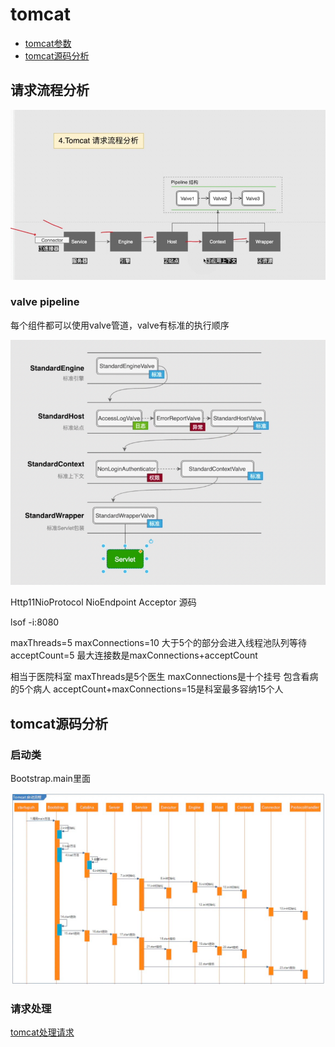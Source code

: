 # tomcat

* [tomcat参数](https://www.cnblogs.com/kismetv/p/7806063.html#t2)
* [tomcat源码分析](https://www.jianshu.com/p/7c9401b85704)

## 请求流程分析

![avatar](pics/tomcat请求流程分析.png)

### valve pipeline

每个组件都可以使用valve管道，valve有标准的执行顺序

![avatar](pics/tomcat-valve.png)

Http11NioProtocol NioEndpoint Acceptor 源码

lsof -i:8080

maxThreads=5
maxConnections=10 大于5个的部分会进入线程池队列等待
acceptCount=5
最大连接数是maxConnections+acceptCount

相当于医院科室 maxThreads是5个医生
maxConnections是十个挂号 包含看病的5个病人
acceptCount+maxConnections=15是科室最多容纳15个人

## tomcat源码分析

### 启动类

Bootstrap.main里面

![avatar](pics/tomcat启动流程图.png)

### 请求处理

[tomcat处理请求](https://blog.csdn.net/u013857458/article/details/82355879)




